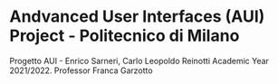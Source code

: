 # Andvanced User Interfaces (AUI) Project - Politecnico di Milano
Progetto AUI - Enrico Sarneri, Carlo Leopoldo Reinotti
Academic Year 2021/2022. Professor Franca Garzotto
